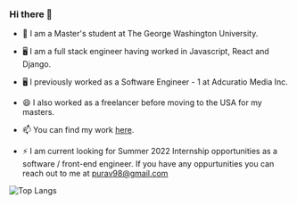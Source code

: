 ### Hi there 👋

- 📖 I am a Master's student at The George Washington University.
- 🖥️ I am a full stack engineer having worked in Javascript, React and Django.
- 🖥️ I previously worked as a Software Engineer - 1 at Adcuratio Media Inc.
- 😄 I also worked as a freelancer before moving to the USA for my masters.
- 📫 You can find my work [here](https://purav-parekh.netlify.app).

- ⚡ I am current looking for Summer 2022 Internship opportunities as a software / front-end engineer. If you have any oppurtunities you can reach out to me at purav98@gmail.com

![Top Langs](https://github-readme-stats.vercel.app/api/top-langs/?username=purav-parekh&layout=compact&hide=jupyter%20notebook)

<!--
**purav-parekh/purav-parekh** is a ✨ _special_ ✨ repository because its `README.md` (this file) appears on your GitHub profile.

Here are some ideas to get you started:

- 🔭 I’m currently working on ...
- 🌱 I’m currently learning ...
- 👯 I’m looking to collaborate on ...
- 🤔 I’m looking for help with ...
- 💬 Ask me about ...
- 📫 How to reach me: ...
- 😄 Pronouns: ...
- ⚡ Fun fact: ...
-->

